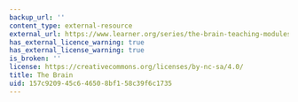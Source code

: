 ```yaml
---
backup_url: ''
content_type: external-resource
external_url: https://www.learner.org/series/the-brain-teaching-modules/the-divided-brain/
has_external_licence_warning: true
has_external_license_warning: true
is_broken: ''
license: https://creativecommons.org/licenses/by-nc-sa/4.0/
title: The Brain
uid: 157c9209-45c6-4650-8bf1-58c39f6c1735
---
```

